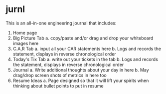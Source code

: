 # jurnl

This is an all-in-one engineering journal that includes:

1. Home page 
2. Big Picture Tab
  a. copy/paste and/or drag and drop your whiteboard images here
3. C.A,R Tab
  a. input all your CAR statements here
  b. Logs and records the statement, displays in reverse chronological order
4. Today's Tix Tab
  a. write out your tickets in the tab
  b. Logs and records the statement, displays in reverse chronological order
5. Journal
  a. Write additional thoughts about your day in here
  b. May drag/drop screen shots of metrics in here too
6. Resume Ideas
  a. Page designed so that it will lift your spirits when thinking about bullet points to put in resume
